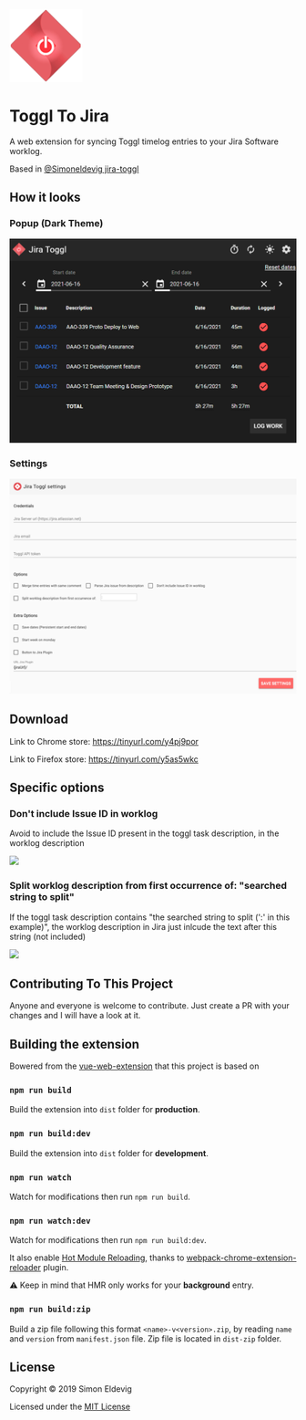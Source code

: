 <img src="src/icons/jira-toggl_128.png" alt="HeadRest" width="128"/>

# Toggl To Jira

A web extension for syncing Toggl timelog entries to your Jira Software worklog.

Based in [@Simoneldevig jira-toggl](https://github.com/simoneldevig/jira-toggl)

## How it looks

### Popup (Dark Theme)
![Popup](jira-toggl-dark-theme.png)

### Settings
![Popup](jira-toggl-settings.png)

## Download
Link to Chrome store: https://tinyurl.com/y4pj9por

Link to Firefox store: https://tinyurl.com/y5as5wkc

## Specific options

### Don't include Issue ID in worklog
Avoid to include the Issue ID present in the toggl task description, in the worklog description

![](jira-toggl-option-avoidID.jpg)

### Split worklog description from first occurrence of: "searched string to split"
If the toggl task description contains "the searched string to split (':' in this example)", the worklog description in Jira just inlcude the text after this string (not included)

![](jira-toggl-option-split.jpg)

## Contributing To This Project

Anyone and everyone is welcome to contribute. Just create a PR with your changes and I will have a look at it.

## Building the extension
Bowered from the [vue-web-extension](https://github.com/Kocal/vue-web-extension/edit/master/README.md) that this project is based on

### `npm run build`

Build the extension into `dist` folder for **production**.

### `npm run build:dev`

Build the extension into `dist` folder for **development**.

### `npm run watch`

Watch for modifications then run `npm run build`.

### `npm run watch:dev`

Watch for modifications then run `npm run build:dev`.

It also enable [Hot Module Reloading](https://webpack.js.org/concepts/hot-module-replacement), thanks to [webpack-chrome-extension-reloader](https://github.com/rubenspgcavalcante/webpack-chrome-extension-reloader) plugin.

:warning: Keep in mind that HMR only works for your **background** entry.

### `npm run build:zip`

Build a zip file following this format `<name>-v<version>.zip`, by reading `name` and `version` from `manifest.json` file.
Zip file is located in `dist-zip` folder.

## License

Copyright &copy; 2019 Simon Eldevig

Licensed under the [MIT License](LICENSE)
